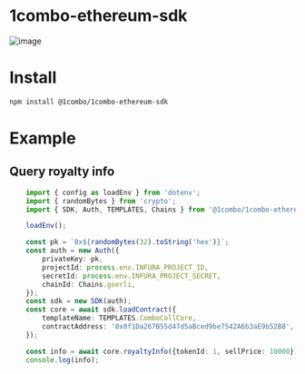# 1combo-ethereum-sdk

![image](https://user-images.githubusercontent.com/107178656/200139005-293f306f-2294-462b-aa6d-77ead4edf524.png)
# Install
```sh
npm install @1combo/1combo-ethereum-sdk
```

# Example

## Query royalty info

```ts
    import { config as loadEnv } from 'dotenv';
    import { randomBytes } from 'crypto';
    import { SDK, Auth, TEMPLATES, Chains } from '@1combo/1combo-ethereum-sdk';

    loadEnv();

    const pk = `0x${randomBytes(32).toString('hex')}`;
    const auth = new Auth({
        privateKey: pk,
        projectId: process.env.INFURA_PROJECT_ID,
        secretId: process.env.INFURA_PROJECT_SECRET,
        chainId: Chains.goerli,
    });
    const sdk = new SDK(auth);
    const core = await sdk.loadContract({
        templateName: TEMPLATES.ComboCollCore,
        contractAddress: '0x0f1Da267B55d47d5aBced9be7542A6b3aE9b52B8',
    });

    const info = await core.royaltyInfo({tokenId: 1, sellPrice: 10000});
    console.log(info);
```